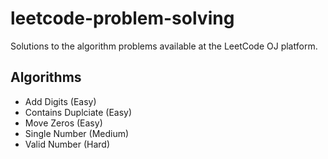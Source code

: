 # leetcode-problem-solving
Solutions to the algorithm problems available at the LeetCode OJ platform.

## Algorithms
- Add Digits (Easy)
- Contains Duplciate (Easy)
- Move Zeros (Easy)
- Single Number (Medium)
- Valid Number (Hard)
